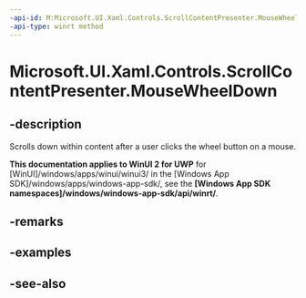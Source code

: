 ```yaml
---
-api-id: M:Microsoft.UI.Xaml.Controls.ScrollContentPresenter.MouseWheelDown
-api-type: winrt method
---
```


<!-- Method syntax
public void MouseWheelDown()
-->

# Microsoft.UI.Xaml.Controls.ScrollContentPresenter.MouseWheelDown

## -description
Scrolls down within content after a user clicks the wheel button on a mouse.

**This documentation applies to WinUI 2 for UWP** for [WinUI]/windows/apps/winui/winui3/ in the [Windows App SDK]/windows/apps/windows-app-sdk/, see the **[Windows App SDK namespaces]/windows/windows-app-sdk/api/winrt/**.

## -remarks

## -examples

## -see-also
